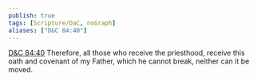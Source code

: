 ```yaml
---
publish: true
tags: [Scripture/DaC, noGraph]
aliases: ["D&C 84:40"]
---
```

[D&C 84:40](https://churchofjesuschrist.org/study/scriptures/dc-testament/dc/84?lang=eng&id=p40#p40) Therefore, all those who receive the priesthood, receive this oath and covenant of my Father, which he cannot break, neither can it be moved.
